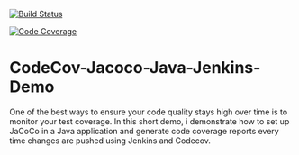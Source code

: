 [![Build Status](https://travis-ci.com/WadeQ/CodeCov-Jacoco-Java-Jenkins-Demo.svg?branch=main)](https://travis-ci.com/WadeQ/CodeCov-Jacoco-Java-Jenkins-Demo)  

[![Code Coverage](https://img.shields.io/codecov/c/github/WadeQ/CodeCov-Jacoco-Java-Jenkins-Demo )](https://codecov.io/github/WadeQ/CodeCov-Jacoco-Java-Jenkins-Demo)   

# CodeCov-Jacoco-Java-Jenkins-Demo
One of the best ways to ensure your code quality stays high over time is to monitor your test coverage. In this short demo, i demonstrate how to set up JaCoCo in a Java application and generate code coverage reports every time changes are pushed using Jenkins and Codecov.
